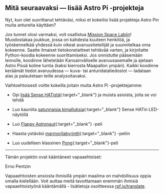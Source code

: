## Mitä seuraavaksi — lisää Astro Pi -projekteja

Nyt, kun olet suorittanut tehtäväsi, miksi et kokeilisi lisää projekteja Astro Pin muita antureita käyttäen?

Jos tunnet olosi varmaksi, voit osallistua [Mission Space Labiin](https://astro-pi.org/missions/space-lab/)! Muodostakaa joukkue, jossa on kahdesta kuuteen henkilöä, ja työskennelkää yhdessä kuin oikeat avaruustieteilijät ja suunnitelkaa oma kokeenne. Saatte ilmaiset tietokonelaitteet tehtävää varten, ja kirjoitatte Python-koodia kokeenne suorittamiseksi. Jos onnistutte pääsemään lennolle, koodinne lähetetään Kansainväliselle avaruusasemalle ja ajetaan Astro Pissä kolme tuntia (kaksi kierrosta Maapallon ympäri). Kaikki koodinne keräämät tiedot avaruudessa — kuva- tai anturidatatiedostot — ladataan alas ja palautetaan teille analysoitavaksi.

Vaihtoehtoisesti voitte kokeilla joitain muita Astro Pi -projektejamme:

+ Opi [lisää Sense HATistä](https://projects.raspberrypi.org/fi-FI/projects/getting-started-with-the-sense-hat){:target="_blank"} ja muista asioista, joita se voi tehdä

+ Luo kauniita [satunnaisia kimalluksia](https://projects.raspberrypi.org/fi-FI/projects/sense-hat-random-sparkles){:target="_blank"} Sense HATin LED-näytöllä

+ Luo [Flappy Astronaut](https://projects.raspberrypi.org/fi-FI/projects/flappy-astronaut){:target="_blank"} -peli

+ Haasta ystäväsi [marmorilabyrintti](https://projects.raspberrypi.org/fi-FI/projects/sense-hat-marble-maze){:target="_blank"} -peliin

+ Luo uudelleen klassinen [Pong](https://projects.raspberrypi.org/fi-FI/projects/sense-hat-pong){:target="_blank"}-peli

***
Tämän projektin ovat kääntäneet vapaaehtoiset:

Erno Pentzin

Vapaaehtoisten ansiosta ihmisillä ympäri maailma on mahdollisuus oppia omalla kielellään. Voit auttaa meitä tavoittamaan enemmän ihmisiä vapaaehtoistyönä kääntämällä - lisätietoja osoitteessa [rpf.io/translate](rpf.io/translate).
